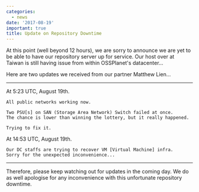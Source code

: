 ```yaml
---
categories:
  - news
date: '2017-08-19'
important: true
title: Update on Repository Downtime
---
```



At this point (well beyond 12 hours), we are sorry to announce we are yet to be able to have our repository server up for service. Our host over at Taiwan is still having issue from within OSSPlanet's datacenter...

Here are two updates we received from our partner Matthew Lien...

--------

At 5:23 UTC, August 19th.

```
All public networks working now.

Two PSU[s] on SAN (Storage Area Network) Switch failed at once.
The chance is lower than winning the lottery, but it really happened.

Trying to fix it.
```

At 14:53 UTC, August 19th.

```
Our DC staffs are trying to recover VM [Virtual Machine] infra.
Sorry for the unexpected inconvenience...
```

--------

Therefore, please keep watching out for updates in the coming day. We do as well apologise for any inconvenience with this unfortunate repository downtime.